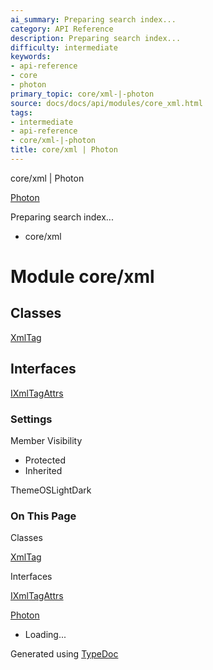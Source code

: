 ```yaml
---
ai_summary: Preparing search index...
category: API Reference
description: Preparing search index...
difficulty: intermediate
keywords:
- api-reference
- core
- photon
primary_topic: core/xml-|-photon
source: docs/docs/api/modules/core_xml.html
tags:
- intermediate
- api-reference
- core/xml-|-photon
title: core/xml | Photon
---
```

core/xml | Photon

[Photon](../index.md)




Preparing search index...

* core/xml

# Module core/xml

## Classes

[XmlTag](../classes/core_xml.XmlTag.md)

## Interfaces

[IXmlTagAttrs](../interfaces/core_xml.IXmlTagAttrs.md)

### Settings

Member Visibility

* Protected
* Inherited

ThemeOSLightDark

### On This Page

Classes

[XmlTag](#xmltag)

Interfaces

[IXmlTagAttrs](#ixmltagattrs)

[Photon](../index.md)

* Loading...

Generated using [TypeDoc](https://typedoc.org/)
